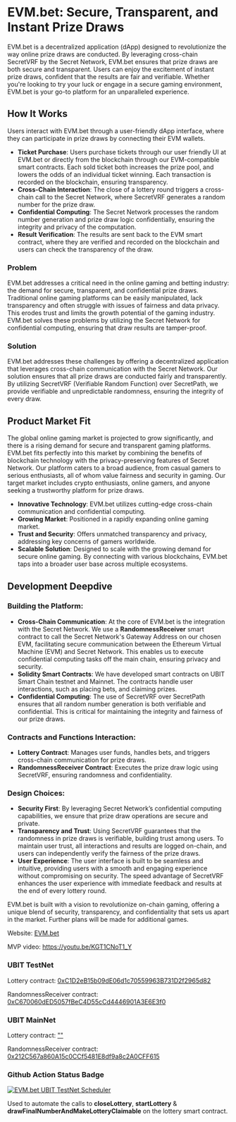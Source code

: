 # EVM.bet: Secure, Transparent, and Instant Prize Draws

EVM.bet is a decentralized application (dApp) designed to revolutionize the way online prize draws are conducted. By leveraging cross-chain SecretVRF by the Secret Network, EVM.bet ensures that prize draws are both secure and transparent. Users can enjoy the excitement of instant prize draws, confident that the results are fair and verifiable. Whether you're looking to try your luck or engage in a secure gaming environment, EVM.bet is your go-to platform for an unparalleled experience.

## How It Works
Users interact with EVM.bet through a user-friendly dApp interface, where they can participate in prize draws by connecting their EVM wallets.
- **Ticket Purchase**: Users purchase tickets through our user friendly UI at EVM.bet or directly from the blockchain through our EVM-compatible smart contracts. Each sold ticket both increases the prize pool, and lowers the odds of an individual ticket winning. Each transaction is recorded on the blockchain, ensuring transparency.
- **Cross-Chain Interaction**: The close of a lottery round triggers a cross-chain call to the Secret Network, where SecretVRF generates a random number for the prize draw.
- **Confidential Computing**: The Secret Network processes the random number generation and prize draw logic confidentially, ensuring the integrity and privacy of the computation.
- **Result Verification**: The results are sent back to the EVM smart contract, where they are verified and recorded on the blockchain and users can check the transparency of the draw.

### Problem
EVM.bet addresses a critical need in the online gaming and betting industry: the demand for secure, transparent, and confidential prize draws. Traditional online gaming platforms can be easily manipulated, lack transparency and often struggle with issues of fairness and data privacy. This erodes trust and limits the growth potential of the gaming industry. EVM.bet solves these problems by utilizing the Secret Network for confidential computing, ensuring that draw results are tamper-proof.

### Solution
EVM.bet addresses these challenges by offering a decentralized application that leverages cross-chain communication with the Secret Network. Our solution ensures that all prize draws are conducted fairly and transparently. By utilizing SecretVRF (Verifiable Random Function) over SecretPath, we provide verifiable and unpredictable randomness, ensuring the integrity of every draw. 

## Product Market Fit
The global online gaming market is projected to grow significantly, and there is a rising demand for secure and transparent gaming platforms. EVM.bet fits perfectly into this market by combining the benefits of blockchain technology with the privacy-preserving features of Secret Network. Our platform caters to a broad audience, from casual gamers to serious enthusiasts, all of whom value fairness and security in gaming. Our target market includes crypto enthusiasts, online gamers, and anyone seeking a trustworthy platform for prize draws.

- **Innovative Technology**: EVM.bet utilizes cutting-edge cross-chain communication and confidential computing.
- **Growing Market**: Positioned in a rapidly expanding online gaming market.
- **Trust and Security**: Offers unmatched transparency and privacy, addressing key concerns of gamers worldwide.
- **Scalable Solution**: Designed to scale with the growing demand for secure online gaming. By connecting with various blockchains, EVM.bet taps into a broader user base across multiple ecosystems.

## Development Deepdive
### Building the Platform:
- **Cross-Chain Communication**: At the core of EVM.bet is the integration with the Secret Network. We use a **RandomnessReceiver** smart contract to call the Secret Network's Gateway Address on our chosen EVM, facilitating secure communication between the Ethereum Virtual Machine (EVM) and Secret Network. This enables us to execute confidential computing tasks off the main chain, ensuring privacy and security. <!-- Secret’s Confidential Computing Layer is live on 20+ blockchain networks, and we plan to gradually add support for most of these chains. -->
- **Solidity Smart Contracts**: We have developed smart contracts on UBIT Smart Chain testnet and Mainnet. The contracts handle user interactions, such as placing bets, and claiming prizes.
- **Confidential Computing**: The use of SecretVRF over SecretPath ensures that all random number generation is both verifiable and confidential. This is critical for maintaining the integrity and fairness of our prize draws.

### Contracts and Functions Interaction:
- **Lottery Contract**: Manages user funds, handles bets, and triggers cross-chain communication for prize draws.
- **RandomnessReceiver Contract**: Executes the prize draw logic using SecretVRF, ensuring randomness and confidentiality.

### Design Choices:
- **Security First**: By leveraging Secret Network’s confidential computing capabilities, we ensure that prize draw operations are secure and private.
- **Transparency and Trust**: Using SecretVRF guarantees that the randomness in prize draws is verifiable, building trust among users. To maintain user trust, all interactions and results are logged on-chain, and users can independently verify the fairness of the prize draws.
- **User Experience**: The user interface is built to be seamless and intuitive, providing users with a smooth and engaging experience without compromising on security. The speed advantage of SecretVRF enhances the user experience with immediate feedback and results at the end of every lottery round.


EVM.bet is built with a vision to revolutionize on-chain gaming, offering a unique blend of security, transparency, and confidentiality that sets us apart in the market. Further plans will be made for additional games.

Website: [EVM.bet](https://EVM.bet)

MVP video: https://youtu.be/KGT1CNoT1_Y

### UBIT TestNet
Lottery contract: [0xC1D2eB15b09dE06d1c70559963B731D2f2965d82](https://testnet.ubitscan.io/address/0xC1D2eB15b09dE06d1c70559963B731D2f2965d82/)

RandomnessReceiver contract: [0xC670060dED5057fBeC4D55cCd4446901A3E6E3f0](https://testnet.ubitscan.io/address/0xC670060dED5057fBeC4D55cCd4446901A3E6E3f0/)

### UBIT MainNet
Lottery contract: [""](https://ubitscan.io/address/)

RandomnessReceiver contract: [0x212C567a860A15c0CCf5481E8df9a8c2A0CFF615](https://ubitscan.io/address/0x212C567a860A15c0CCf5481E8df9a8c2A0CFF615)

<!-- Lottery contract: [0xC1D2eB15b09dE06d1c70559963B731D2f2965d82](https://testnet-explorer.etherlink.com/address/0xC1D2eB15b09dE06d1c70559963B731D2f2965d82)

RandomnessReceiver contract: [0xC670060dED5057fBeC4D55cCd4446901A3E6E3f0](https://testnet-explorer.etherlink.com/address/0xC670060dED5057fBeC4D55cCd4446901A3E6E3f0) -->

### Github Action Status Badge

[![EVM.bet UBIT TestNet Scheduler](https://github.com/Smart-Earners-Team/Automations/actions/workflows/evm-bet-ubit-testnet-scheduler.yml/badge.svg)](https://github.com/Smart-Earners-Team/Automations/actions/workflows/evm-bet-ubit-testnet-scheduler.yml)

Used to automate the calls to **closeLottery**, **startLottery** & **drawFinalNumberAndMakeLotteryClaimable** on the lottery smart contract.




